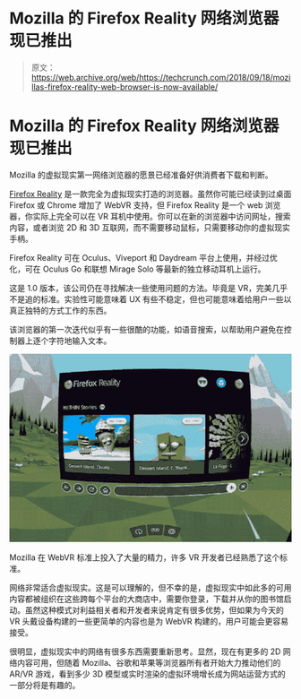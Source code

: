 # Mozilla 的 Firefox Reality 网络浏览器现已推出

> 原文：<https://web.archive.org/web/https://techcrunch.com/2018/09/18/mozillas-firefox-reality-web-browser-is-now-available/>

# Mozilla 的 Firefox Reality 网络浏览器现已推出

Mozilla 的虚拟现实第一网络浏览器的愿景已经准备好供消费者下载和判断。

[Firefox Reality](https://web.archive.org/web/20230407181428/https://mixedreality.mozilla.org/) 是一款完全为虚拟现实打造的浏览器。虽然你可能已经读到过桌面 Firefox 或 Chrome 增加了 WebVR 支持，但 Firefox Reality 是一个 web 浏览器，你实际上完全可以在 VR 耳机中使用。你可以在新的浏览器中访问网址，搜索内容，或者浏览 2D 和 3D 互联网，而不需要移动鼠标，只需要移动你的虚拟现实手柄。

Firefox Reality 可在 Oculus、Viveport 和 Daydream 平台上使用，并经过优化，可在 Oculus Go 和联想 Mirage Solo 等最新的独立移动耳机上运行。

这是 1.0 版本，该公司仍在寻找解决一些使用问题的方法。毕竟是 VR，完美几乎不是追的标准。实验性可能意味着 UX 有些不稳定，但也可能意味着给用户一些以真正独特的方式工作的东西。

该浏览器的第一次迭代似乎有一些很酷的功能，如语音搜索，以帮助用户避免在控制器上逐个字符地输入文本。

![](img/928fce664b1fdb9db05c9a067f88c7bb.png)

Mozilla 在 WebVR 标准上投入了大量的精力，许多 VR 开发者已经熟悉了这个标准。

网络非常适合虚拟现实。这是可以理解的，但不幸的是，虚拟现实中如此多的可用内容都被组织在这些跨每个平台的大商店中，需要你登录，下载并从你的图书馆启动。虽然这种模式对利益相关者和开发者来说肯定有很多优势，但如果为今天的 VR 头戴设备构建的一些更简单的内容也是为 WebVR 构建的，用户可能会更容易接受。

很明显，虚拟现实中的网络有很多东西需要重新思考。显然，现在有更多的 2D 网络内容可用，但随着 Mozilla、谷歌和苹果等浏览器所有者开始大力推动他们的 AR/VR 游戏，看到多少 3D 模型或实时渲染的虚拟环境增长成为网站运营方式的一部分将是有趣的。